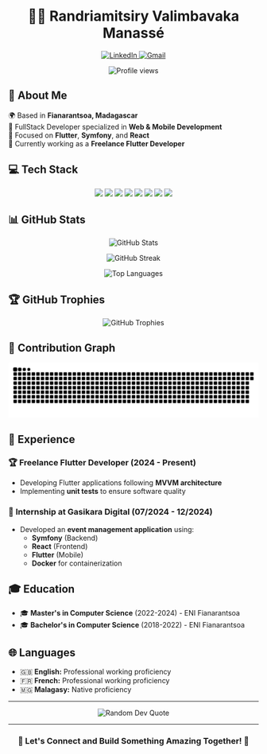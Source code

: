 <h1 align="center">👨‍💻 Randriamitsiry Valimbavaka Manassé</h1>

<p align="center">
  <a href="https://linkedin.com/in/manasseh-randriamitsiry-2b76821b6">
    <img src="https://img.shields.io/badge/LinkedIn-0077B5?style=for-the-badge&logo=linkedin&logoColor=white" alt="LinkedIn"/>
  </a>
  <a href="mailto:manassehrandriamitsiry@gmail.com">
    <img src="https://img.shields.io/badge/Gmail-D14836?style=for-the-badge&logo=gmail&logoColor=white" alt="Gmail"/>
  </a>
</p>

<p align="center">
  <img src="https://komarev.com/ghpvc/?username=manasseh-randriamitsiry&label=Profile%20views&color=0e75b6&style=flat" alt="Profile views"/>
</p>

## 🚀 About Me

🌍 Based in **Fianarantsoa, Madagascar**  
💼 FullStack Developer specialized in **Web & Mobile Development**  
🎯 Focused on **Flutter**, **Symfony**, and **React**  
📱 Currently working as a **Freelance Flutter Developer**

## 💻 Tech Stack

<p align="center">
  <img src="https://img.shields.io/badge/Flutter-02569B?style=for-the-badge&logo=flutter&logoColor=white" />
  <img src="https://img.shields.io/badge/Dart-0175C2?style=for-the-badge&logo=dart&logoColor=white" />
  <img src="https://img.shields.io/badge/Symfony-000000?style=for-the-badge&logo=symfony&logoColor=white" />
  <img src="https://img.shields.io/badge/React-20232A?style=for-the-badge&logo=react&logoColor=61DAFB" />
  <img src="https://img.shields.io/badge/PHP-777BB4?style=for-the-badge&logo=php&logoColor=white" />
  <img src="https://img.shields.io/badge/Python-3776AB?style=for-the-badge&logo=python&logoColor=white" />
  <img src="https://img.shields.io/badge/JavaScript-F7DF1E?style=for-the-badge&logo=javascript&logoColor=black" />
  <img src="https://img.shields.io/badge/Docker-2496ED?style=for-the-badge&logo=docker&logoColor=white" />
</p>

## 📊 GitHub Stats

<p align="center">
  <img src="https://github-readme-stats.vercel.app/api?username=manasseh-randriamitsiry&show_icons=true&theme=radical" alt="GitHub Stats" />
</p>

<p align="center">
  <img src="https://github-readme-streak-stats.herokuapp.com/?user=manasseh-randriamitsiry&theme=radical" alt="GitHub Streak" />
</p>

<p align="center">
  <img src="https://github-readme-stats.vercel.app/api/top-langs/?username=manasseh-randriamitsiry&layout=compact&theme=radical" alt="Top Languages" />
</p>

## 🏆 GitHub Trophies
<p align="center">
  <img src="https://github-profile-trophy.vercel.app/?username=manasseh-randriamitsiry&theme=radical&no-frame=false&no-bg=true&margin-w=4" alt="GitHub Trophies"/>
</p>

## 🐍 Contribution Graph
<picture>
  <source media="(prefers-color-scheme: dark)" srcset="https://raw.githubusercontent.com/manasseh-randriamitsiry/manasseh-randriamitsiry/output/github-contribution-grid-snake-dark.svg" />
  <source media="(prefers-color-scheme: light)" srcset="https://raw.githubusercontent.com/manasseh-randriamitsiry/manasseh-randriamitsiry/output/github-contribution-grid-snake.svg" />
  <img alt="github-snake" src="https://raw.githubusercontent.com/manasseh-randriamitsiry/manasseh-randriamitsiry/output/github-contribution-grid-snake.svg" />
</picture>

## 💼 Experience

### 🏆 **Freelance Flutter Developer** (2024 - Present)
- Developing Flutter applications following **MVVM architecture**
- Implementing **unit tests** to ensure software quality

### 🏢 **Internship at Gasikara Digital** (07/2024 - 12/2024)
- Developed an **event management application** using:
  - **Symfony** (Backend)
  - **React** (Frontend)
  - **Flutter** (Mobile)
  - **Docker** for containerization

## 🎓 Education

- 🎓 **Master's in Computer Science** (2022-2024) - ENI Fianarantsoa
- 🎓 **Bachelor's in Computer Science** (2018-2022) - ENI Fianarantsoa

## 🌐 Languages

- 🇬🇧 **English:** Professional working proficiency
- 🇫🇷 **French:** Professional working proficiency
- 🇲🇬 **Malagasy:** Native proficiency

---

<div align="center">
  <img src="https://quotes-github-readme.vercel.app/api?type=horizontal&theme=radical" alt="Random Dev Quote"/>
</div>

---

<h3 align="center">🤝 Let's Connect and Build Something Amazing Together! 🚀</h3>
